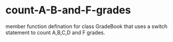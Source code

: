 # count-A-B-and-F-grades
member function defination for class GradeBook that uses a switch statement to count A,B,C,D and F grades.
